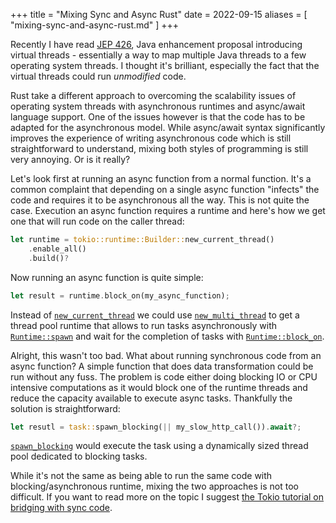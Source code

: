 +++
title = "Mixing Sync and Async Rust"
date = 2022-09-15
aliases = [ "mixing-sync-and-async-rust.md" ]
+++

Recently I have read [JEP 426](https://openjdk.org/jeps/425), Java enhancement proposal introducing virtual threads - essentially a way to map multiple Java threads to a few operating system threads. I thought it's brilliant, especially the fact that the virtual threads could run _unmodified_ code.

Rust take a different approach to overcoming the scalability issues of operating system threads with asynchronous runtimes and async/await language support. One of the issues however is that the code has to be adapted for the asynchronous model. While async/await syntax significantly improves the experience of writing asynchronous code which is still straightforward to understand, mixing both styles of programming is still very annoying. Or is it really?

Let's look first at running an async function from a normal function. It's a common complaint that depending on a single async function "infects" the code and requires it to be asynchronous all the way. This is not quite the case. Execution an async function requires a runtime and here's how we get one that will run code on the caller thread:

```rust
let runtime = tokio::runtime::Builder::new_current_thread()
    .enable_all()
    .build()?
```

Now running an async function is quite simple:

```rust
let result = runtime.block_on(my_async_function);
```

Instead of [`new_current_thread`](https://docs.rs/tokio/latest/tokio/runtime/struct.Builder.html#method.new_current_thread) we could use [`new_multi_thread`](https://docs.rs/tokio/latest/tokio/runtime/struct.Builder.html#method.new_multi_thread) to get a thread pool runtime that allows to run tasks asynchronously with [`Runtime::spawn`](https://docs.rs/tokio/latest/tokio/runtime/struct.Runtime.html#method.spawn) and wait for the completion of tasks with [`Runtime::block_on`](https://docs.rs/tokio/latest/tokio/runtime/struct.Runtime.html#method.block_on).

Alright, this wasn't too bad. What about running synchronous code from an async function? A simple function that does data transformation could be run without any fuss. The problem is code either doing blocking IO or CPU intensive computations as it would block one of the runtime threads and reduce the capacity available to execute async tasks. Thankfully the solution is straightforward:

```rust
let resutl = task::spawn_blocking(|| my_slow_http_call()).await?;
```

[`spawn_blocking`](https://docs.rs/tokio/1.21.1/tokio/task/fn.spawn_blocking.html) would execute the task using a dynamically sized thread pool dedicated to blocking tasks.

While it's not the same as being able to run the same code with blocking/asynchronous runtime, mixing the two approaches is not too difficult. If you want to read more on the topic I suggest [the Tokio tutorial on bridging with sync code](https://tokio.rs/tokio/topics/bridging).

